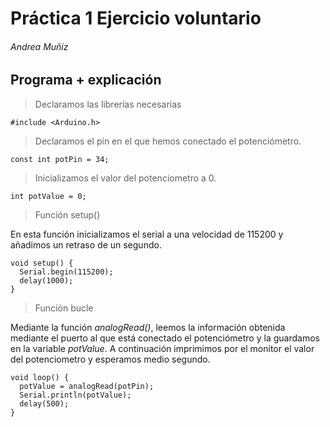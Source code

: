 # Práctica 1 Ejercicio voluntario
###### Andrea Muñiz
<p></p>

## Programa + explicación

> Declaramos las librerías necesarias

```
#include <Arduino.h>
```

> Declaramos el pin en el que hemos conectado el potenciómetro.

```
const int potPin = 34;
```

> Inicializamos el valor del potenciometro a 0.

```
int potValue = 0;
```

> Función setup()

En esta función inicializamos el serial a una velocidad de 115200 y añadimos un retraso de un segundo.

```
void setup() {
  Serial.begin(115200);
  delay(1000);
}
```

> Función bucle

Mediante la función _analogRead()_, leemos la información obtenida mediante el puerto al que está conectado el potenciómetro y la guardamos en la variable _potValue_. A continuación imprimimos por el monitor el valor del potenciometro y esperamos medio segundo.

```
void loop() {
  potValue = analogRead(potPin);
  Serial.println(potValue);
  delay(500);
}
```